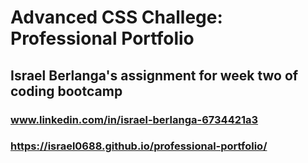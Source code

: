 # Advanced CSS Challege: Professional Portfolio

## Israel Berlanga's assignment for week two of coding bootcamp

### www.linkedin.com/in/israel-berlanga-6734421a3

### https://israel0688.github.io/professional-portfolio/